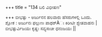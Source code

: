 +++
title = "134 ಬಲಿ ವಿಭೀಷಣ"

+++
ಬೀಭತ್ಸು - ಅರ್ಜುನನ ಹಲವಾರು ಹೆಸರುಗಳಲ್ಲಿ ಒಂದು.  
ಶ್ಲೋಕ : ಅರ್ಜುನಃ ಫಲ್ಗುಣಃ ಪಾಥರ್Àಃ ಕಿರೀಟೀ ಶ್ವೇತವಾಹನಃ |  
       ಬೀಭತ್ಸುರ್ವಿಜಯಃ ಕೃಷ್ಣಃ ಸವ್ಯಸಾಚೀ ಧನಂಜಯಃ ||